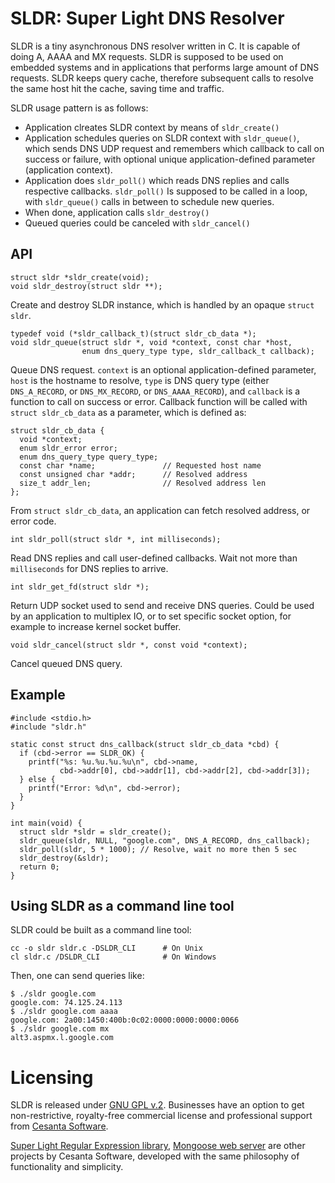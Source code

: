 SLDR: Super Light DNS Resolver
==============================

SLDR is a tiny asynchronous DNS resolver written in C. It is capable of
doing A, AAAA and MX requests. SLDR is supposed to be used on embedded
systems and in applications that performs large amount of DNS requests.
SLDR keeps query cache, therefore subsequent calls to resolve the same
host hit the cache, saving time and traffic.

SLDR usage pattern is as follows:

   * Application clreates SLDR context by means of `sldr_create()`
   * Application schedules queries on SLDR context with `sldr_queue()`, which
     sends DNS UDP request and remembers which callback to call on success
     or failure, with optional unique application-defined parameter (application
     context).
   * Application does `sldr_poll()` which reads DNS replies and calls
     respective callbacks. `sldr_poll()` Is supposed to be called in a loop,
     with `sldr_queue()` calls in between to schedule new queries.
   * When done, application calls `sldr_destroy()`
   * Queued queries could be canceled with `sldr_cancel()`

## API

    struct sldr *sldr_create(void);
    void sldr_destroy(struct sldr **);

Create and destroy SLDR instance, which is handled by an opaque `struct sldr`.

    typedef void (*sldr_callback_t)(struct sldr_cb_data *);
    void sldr_queue(struct sldr *, void *context, const char *host,
                    enum dns_query_type type, sldr_callback_t callback);

Queue DNS request. `context` is an optional application-defined parameter,
`host` is the hostname to resolve, `type` is DNS query type (either
`DNS_A_RECORD`, or `DNS_MX_RECORD`, or `DNS_AAAA_RECORD`), and `callback` is
a function to call on success or error. Callback function will be called
with `struct sldr_cb_data` as a parameter, which is defined as:

    struct sldr_cb_data {
      void *context;
      enum sldr_error error;
      enum dns_query_type query_type;
      const char *name;               // Requested host name
      const unsigned char *addr;      // Resolved address
      size_t addr_len;                // Resolved address len
    };

From `struct sldr_cb_data`, an application can fetch resolved address, or
error code.


    int sldr_poll(struct sldr *, int milliseconds);

Read DNS replies and call user-defined callbacks. Wait not more than
`milliseconds` for DNS replies to arrive.

    int sldr_get_fd(struct sldr *);

Return UDP socket used to send and receive DNS queries. Could be used by an
application to multiplex IO, or to set specific socket option, for example to
increase kernel socket buffer.

    void sldr_cancel(struct sldr *, const void *context);

Cancel queued DNS query.

## Example

    #include <stdio.h>
    #include "sldr.h"

    static const struct dns_callback(struct sldr_cb_data *cbd) {
      if (cbd->error == SLDR_OK) {
        printf("%s: %u.%u.%u.%u\n", cbd->name,
               cbd->addr[0], cbd->addr[1], cbd->addr[2], cbd->addr[3]);
      } else {
        printf("Error: %d\n", cbd->error);
      }
    }

    int main(void) {
      struct sldr *sldr = sldr_create();
      sldr_queue(sldr, NULL, "google.com", DNS_A_RECORD, dns_callback);
      sldr_poll(sldr, 5 * 1000); // Resolve, wait no more then 5 sec
      sldr_destroy(&sldr);
      return 0;
    }

## Using SLDR as a command line tool

SLDR could be built as a command line tool:

    cc -o sldr sldr.c -DSLDR_CLI      # On Unix
    cl sldr.c /DSLDR_CLI              # On Windows

Then, one can send queries like:

    $ ./sldr google.com
    google.com: 74.125.24.113
    $ ./sldr google.com aaaa
    google.com: 2a00:1450:400b:0c02:0000:0000:0000:0066
    $ ./sldr google.com mx
    alt3.aspmx.l.google.com

# Licensing

SLDR is released under
[GNU GPL v.2](http://www.gnu.org/licenses/old-licenses/gpl-2.0.html).
Businesses have an option to get non-restrictive, royalty-free commercial
license and professional support from
[Cesanta Software](http://cesanta.com).

[Super Light Regular Expression library](https://github.com/cesanta/slre),
[Mongoose web server](https://github.com/cesanta/mongoose)
are other projects by Cesanta Software, developed with the same philosophy
of functionality and simplicity.
